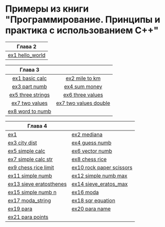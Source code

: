 # Примеры из книги "Программирование. Принципы и практика с использованием С++"

[base_part]:https://github.com/neandrey/stroustrup/tree/main/
[Ch_02]:Ch_02/exercise/
[Ch_03]:Ch_03/exercise/
[Ch_04]:Ch_04/exercise/



| Глава 2                                          |
| ------------------------------------------------ |
| [ex1 hello_world](Ch_02/hello_world/hello_world.cpp)|


|                       Глава 3                        |                                                              |
| :--------------------------------------------------: | :----------------------------------------------------------: |
|    [ex1 basic calc]([base_part][Ch_03]basic_calc)    |        [ex2 mile to km]([base_part][Ch_03]mile_to_km)        |
|     [ex3 part numb]([base_part][Ch_03]part_numb)     |         [ex4 sum money]([base_part][Ch_03]sum_money)         |
| [ex5 three strings]([base_part][Ch_03]three_strings) |      [ex6 three values]([base_part][Ch_03]three_values)      |
|    [ex7 two values]([base_part][Ch_03]two_values)    | [ex7 two values double]([base_part][Ch_03]two_values_double) |
|  [ex8 word to numb]([base_part][Ch_03]word_to_numb)  |


| Глава 4                                                      |                                                                      |
| ------------------------------------------------------------ | -------------------------------------------------------------------- |
| [ex1]([base_part][Ch_04]1_exercise)                          | [ex2 mediana]([base_part][Ch_04]2_mediana)                           |
| [ex3 city dist]([base_part][Ch_04]3_city_dist)               | [ex4 guess numb]([base_part][Ch_04]4_guess_numb)                     |
| [ex5 simple calc]([base_part][Ch_04]5_simple_calc)           | [ex6 vector numb]([base_part][Ch_04]6_vector_numb)                   |
| [ex7 simple calc str]([base_part][Ch_04]7_simple_calc_str)   | [ex8 chess rice]([base_part][Ch_04]8_chess_rice)                     |
| [ex9 chess rice limit]([base_part][Ch_04]9_chess_rice_limit) | [ex10 rock paper scissors]([base_part][Ch_04]10_rock_paper_scissors) |
| [ex11 simple numb]([base_part][Ch_04]11_simple_numb)         | [ex12 simple numb max]([base_part][Ch_04]12_simple_numb_max)         |
| [ex13 sieve eratosthenes]([base_part][Ch_04]13_sieve_eratos) | [ex14 sieve_eratos_max]([base_part][Ch_04]14_sieve_eratos_max)       |
| [ex15 simple numb n]([base_part][Ch_04]15_simple_numb_n)     | [ex16 moda]([base_part][Ch_04]16_moda)                               |
| [ex17 moda_string]([base_part][Ch_04]17_moda_string)         | [ex18 sqr equation]([base_part][Ch_04]18_sqr_equation)               |
| [ex19 para]([base_part][Ch_04]19_para)                       | [ex20 para name]([base_part][Ch_04]20_para_name)                     |
| [ex21 para points]([base_part][Ch_04]21_para_point)          |
